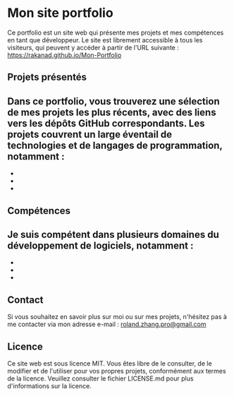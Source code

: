 # Mon site portfolio
Ce portfolio est un site web qui présente mes projets et mes compétences en tant que développeur. Le site est librement accessible à tous les visiteurs, qui peuvent y accéder à partir de l'URL suivante : https://rakanad.github.io/Mon-Portfolio

## Projets présentés
 
Dans ce portfolio, vous trouverez une sélection de mes projets les plus récents, avec des liens vers les dépôts GitHub correspondants. Les projets couvrent un large éventail de technologies et de langages de programmation, notamment :
-
-
-
-

## Compétences
 
Je suis compétent dans plusieurs domaines du développement de logiciels, notamment :
-
-
-
-

## Contact
Si vous souhaitez en savoir plus sur moi ou sur mes projets, n'hésitez pas à me contacter via mon adresse e-mail : roland.zhang.pro@gmail.com

## Licence
Ce site web est sous licence MIT. Vous êtes libre de le consulter, de le modifier et de l'utiliser pour vos propres projets, conformément aux termes de la licence. Veuillez consulter le fichier LICENSE.md pour plus d'informations sur la licence.


